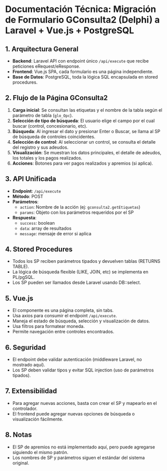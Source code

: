 # Documentación Técnica: Migración de Formulario GConsulta2 (Delphi) a Laravel + Vue.js + PostgreSQL

## 1. Arquitectura General
- **Backend**: Laravel API con endpoint único `/api/execute` que recibe peticiones eRequest/eResponse.
- **Frontend**: Vue.js SPA, cada formulario es una página independiente.
- **Base de Datos**: PostgreSQL, toda la lógica SQL encapsulada en stored procedures.

## 2. Flujo de la Página GConsulta2
1. **Carga inicial**: Se consultan las etiquetas y el nombre de la tabla según el parámetro de tabla (`glo_Opc`).
2. **Selección de tipo de búsqueda**: El usuario elige el campo por el cual buscar (control, concesionario, etc).
3. **Búsqueda**: Al ingresar el dato y presionar Enter o Buscar, se llama al SP de búsqueda de controles coincidentes.
4. **Selección de control**: Al seleccionar un control, se consulta el detalle del registro y sus adeudos.
5. **Visualización**: Se muestran los datos principales, el detalle de adeudos, los totales y los pagos realizados.
6. **Acciones**: Botones para ver pagos realizados y apremios (si aplica).

## 3. API Unificada
- **Endpoint**: `/api/execute`
- **Método**: POST
- **Parámetros**:
  - `action`: Nombre de la acción (ej: `gconsulta2.getEtiquetas`)
  - `params`: Objeto con los parámetros requeridos por el SP
- **Respuesta**:
  - `success`: boolean
  - `data`: array de resultados
  - `message`: mensaje de error si aplica

## 4. Stored Procedures
- Todos los SP reciben parámetros tipados y devuelven tablas (RETURNS TABLE).
- La lógica de búsqueda flexible (LIKE, JOIN, etc) se implementa en PL/pgSQL.
- Los SP pueden ser llamados desde Laravel usando DB::select.

## 5. Vue.js
- El componente es una página completa, sin tabs.
- Usa axios para consumir el endpoint `/api/execute`.
- Maneja el estado de búsqueda, selección y visualización de datos.
- Usa filtros para formatear moneda.
- Permite navegación entre controles encontrados.

## 6. Seguridad
- El endpoint debe validar autenticación (middleware Laravel, no mostrado aquí).
- Los SP deben validar tipos y evitar SQL injection (uso de parámetros tipados).

## 7. Extensibilidad
- Para agregar nuevas acciones, basta con crear el SP y mapearlo en el controlador.
- El frontend puede agregar nuevas opciones de búsqueda o visualización fácilmente.

## 8. Notas
- El SP de apremios no está implementado aquí, pero puede agregarse siguiendo el mismo patrón.
- Los nombres de SP y parámetros siguen el estándar del sistema original.
